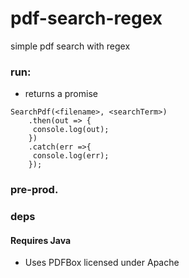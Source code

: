 # pdf-search-regex

simple pdf search with regex


### run:
- returns a promise

```shell
SearchPdf(<filename>, <searchTerm>)
  	.then(out => {
	 console.log(out);
	})
	.catch(err =>{
	 console.log(err);
	});
```
### pre-prod.



### deps

#### Requires Java

- Uses PDFBox licensed under Apache